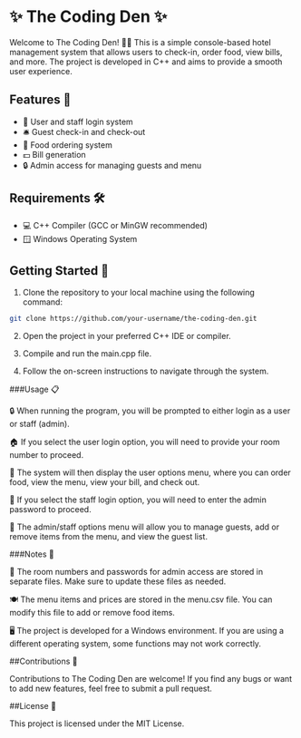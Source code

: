 # ✨ The Coding Den ✨

Welcome to The Coding Den! 🏨🔮 This is a simple console-based hotel management system that allows users to check-in, order food, view bills, and more. The project is developed in C++ and aims to provide a smooth user experience.

## Features 🚀

- 👥 User and staff login system
- 🛎️ Guest check-in and check-out
- 🍔 Food ordering system
- 💵 Bill generation
- 🔒 Admin access for managing guests and menu

## Requirements 🛠️

- 💻 C++ Compiler (GCC or MinGW recommended)
- 🪟 Windows Operating System

## Getting Started 🏁

1. Clone the repository to your local machine using the following command:

```bash
git clone https://github.com/your-username/the-coding-den.git
```
2. Open the project in your preferred C++ IDE or compiler.

3. Compile and run the main.cpp file.

4. Follow the on-screen instructions to navigate through the system.

###Usage 📋

🔒 When running the program, you will be prompted to either login as a user or staff (admin).

🏠 If you select the user login option, you will need to provide your room number to proceed.

📝 The system will then display the user options menu, where you can order food, view the menu, view your bill, and check out.

🔐 If you select the staff login option, you will need to enter the admin password to proceed.

🔧 The admin/staff options menu will allow you to manage guests, add or remove items from the menu, and view the guest list.

###Notes 📝

🏨 The room numbers and passwords for admin access are stored in separate files. Make sure to update these files as needed.

🍽️ The menu items and prices are stored in the menu.csv file. You can modify this file to add or remove food items.

🖥️ The project is developed for a Windows environment. If you are using a different operating system, some functions may not work correctly.

##Contributions 🤝

Contributions to The Coding Den are welcome! If you find any bugs or want to add new features, feel free to submit a pull request.

##License 📜

This project is licensed under the MIT License.
